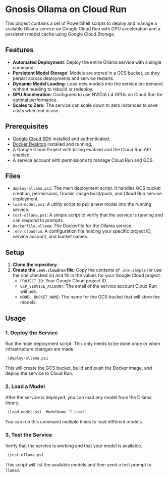 # Gnosis Ollama on Cloud Run

This project contains a set of PowerShell scripts to deploy and manage a scalable Ollama service on Google Cloud Run with GPU acceleration and a persistent model cache using Google Cloud Storage.

## Features

- **Automated Deployment**: Deploy the entire Ollama service with a single command.
- **Persistent Model Storage**: Models are stored in a GCS bucket, so they persist across deployments and service restarts.
- **Dynamic Model Loading**: Load new models into the service on-demand without needing to rebuild or redeploy.
- **GPU Acceleration**: Configured to use NVIDIA L4 GPUs on Cloud Run for optimal performance.
- **Scales to Zero**: The service can scale down to zero instances to save costs when not in use.

## Prerequisites

- [Google Cloud SDK](https://cloud.google.com/sdk/docs/install) installed and authenticated.
- [Docker Desktop](https://www.docker.com/products/docker-desktop/) installed and running.
- A Google Cloud Project with billing enabled and the Cloud Run API enabled.
- A service account with permissions to manage Cloud Run and GCS.

## Files

- `deploy-ollama.ps1`: The main deployment script. It handles GCS bucket creation, permissions, Docker image build/push, and Cloud Run service deployment.
- `load-model.ps1`: A utility script to pull a new model into the running service.
- `test-ollama.ps1`: A simple script to verify that the service is running and can respond to prompts.
- `Dockerfile.ollama`: The Dockerfile for the Ollama service.
- `.env.cloudrun`: A configuration file holding your specific project ID, service account, and bucket names.

## Setup

1.  **Clone the repository.**
2.  **Create the `.env.cloudrun` file**: Copy the contents of `.env.sample` (or use the one checked in) and fill in the values for your Google Cloud project.
    - `PROJECT_ID`: Your Google Cloud project ID.
    - `GCP_SERVICE_ACCOUNT`: The email of the service account Cloud Run will use.
    - `MODEL_BUCKET_NAME`: The name for the GCS bucket that will store the models.

## Usage

### 1. Deploy the Service

Run the main deployment script. This only needs to be done once or when infrastructure changes are made.

```powershell
.\deploy-ollama.ps1
```

This will create the GCS bucket, build and push the Docker image, and deploy the service to Cloud Run.

### 2. Load a Model

After the service is deployed, you can load any model from the Ollama library.

```powershell
.\load-model.ps1 -ModelName "llama3"
```

You can run this command multiple times to load different models.

### 3. Test the Service

Verify that the service is working and that your model is available.

```powershell
.\test-ollama.ps1
```

This script will list the available models and then send a test prompt to `llama3`.

